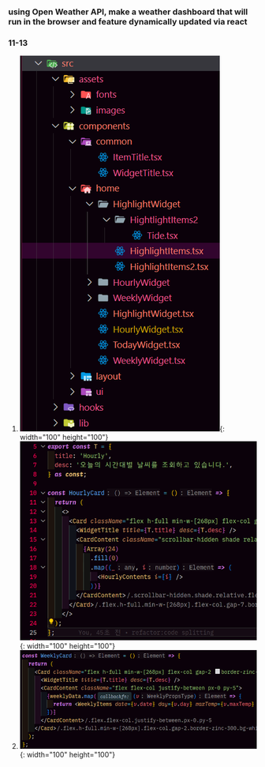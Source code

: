### using Open Weather API, make a weather dashboard that will run in the browser and feature dynamically updated via react

### 11-13

1.  ![alt text](public/readme1.png){: width="100" height="100"}
    ![alt text](public/readme2.png){: width="100" height="100"}
2.  ![alt text](public/readme3.png){: width="100" height="100"}
